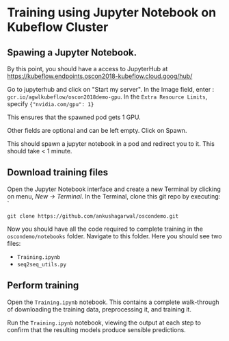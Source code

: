 # Training using Jupyter Notebook on Kubeflow Cluster

## Spawing a Jupyter Notebook.

By this point, you should have a access to JupyterHub at https://kubeflow.endpoints.oscon2018-kubeflow.cloud.goog/hub/

Go to jupyterhub and click on "Start my server". In the Image field, enter : `gcr.io/agwlkubeflow/oscon2018demo-gpu`. In the `Extra Resource Limits`, specify `{"nvidia.com/gpu": 1}`

This ensures that the spawned pod gets 1 GPU.

Other fields are optional and can be left empty. Click on Spawn.

This should spawn a jupyter notebook in a pod and redirect you to it. This should take < 1 minute.

## Download training files

Open the Jupyter Notebook interface and create a new Terminal by clicking on
menu, *New -> Terminal*. In the Terminal, clone this git repo by executing: `

```commandline
git clone https://github.com/ankushagarwal/oscondemo.git
```

Now you should have all the code required to complete training in the `oscondemo/notebooks` folder. Navigate to this folder.
Here you should see two files:

*    `Training.ipynb`
*    `seq2seq_utils.py`

## Perform training

Open the `Training.ipynb` notebook. This contains a complete walk-through of
downloading the training data, preprocessing it, and training it.

Run the `Training.ipynb` notebook, viewing the output at each step to confirm
that the resulting models produce sensible predictions.
